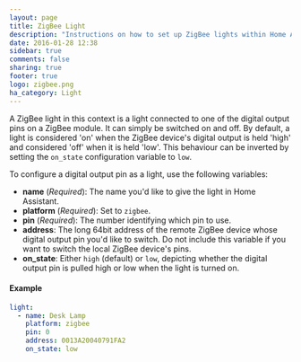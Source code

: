 ```yaml
---
layout: page
title: ZigBee Light
description: "Instructions on how to set up ZigBee lights within Home Assistant."
date: 2016-01-28 12:38
sidebar: true
comments: false
sharing: true
footer: true
logo: zigbee.png
ha_category: Light
---
```


A ZigBee light in this context is a light connected to one of the digital output pins on a ZigBee module. It can simply be switched on and off. By default, a light is considered 'on' when the ZigBee device's digital output is held 'high' and considered 'off' when it is held 'low'. This behaviour can be inverted by setting the `on_state` configuration variable to `low`.

To configure a digital output pin as a light, use the following variables:

- **name** (*Required*): The name you'd like to give the light in Home Assistant.
- **platform** (*Required*): Set to `zigbee`.
- **pin** (*Required*): The number identifying which pin to use.
- **address**: The long 64bit address of the remote ZigBee device whose digital output pin you'd like to switch. Do not include this variable if you want to switch the local ZigBee device's pins.
- **on_state**: Either `high` (default) or `low`, depicting whether the digital output pin is pulled high or low when the light is turned on.

#### Example

```yaml
light:
  - name: Desk Lamp
    platform: zigbee
    pin: 0
    address: 0013A20040791FA2
    on_state: low
```
